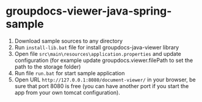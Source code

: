 groupdocs-viewer-java-spring-sample
================================

1. Download sample sources to any directory
2. Run `install-lib.bat` file for install groupdocs-java-viewer library
3. Open file `src\main\resources\application.properties` and update configuration (for example update groupdocs.viewer.filePath to set the path to the storage folder)
4. Run file `run.bat` for start sample application
5. Open URL `http://127.0.0.1:8080/document-viewer/` in your browser, be sure that port 8080 is free (you can have another port if you start the app from your own tomcat configuration).
